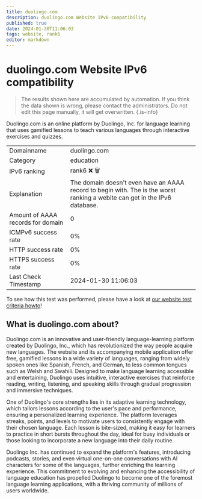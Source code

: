 ```yaml
---
title: duolingo.com
description: duolingo.com Website IPv6 compatibility
published: true
date: 2024-01-30T11:06:03
tags: website, rank6
editor: markdown
---
```


# duolingo.com Website IPv6 compatibility

> The results shown here are accumulated by automation. If you think the data shown is wrong, please contact the administrators. 
> Do not edit this page manually, it will get overwritten.
{.is-info}

Duolingo.com is an online platform by Duolingo, Inc. for language learning that uses gamified lessons to teach various languages through interactive exercises and quizzes.


|   |   |
| - | - |
| Domainname | duolingo.com
| Category | education |
| IPv6 ranking | rank6 :x: :wastebasket: |
| Explanation | The domain doesn't even have an AAAA record to begin with. The is the worst ranking a webite can get in the IPv6 database. |
| Amount of AAAA records for domain | 0 |
| ICMPv6 success rate | 0%|
| HTTP success rate | 0% |
| HTTPS success rate | 0% |
| Last Check Timestamp | 2024-01-30 11:06:03 |

To see how this test was performed, please have a look at [our website test criteria howto](/howto/testcriteria/website)!


## What is duolingo.com about?
Duolingo.com is an innovative and user-friendly language-learning platform created by Duolingo, Inc., which has revolutionized the way people acquire new languages. The website and its accompanying mobile application offer free, gamified lessons in a wide variety of languages, ranging from widely spoken ones like Spanish, French, and German, to less common tongues such as Welsh and Swahili. Designed to make language learning accessible and entertaining, Duolingo uses intuitive, interactive exercises that reinforce reading, writing, listening, and speaking skills through gradual progression and immersive techniques.

One of Duolingo's core strengths lies in its adaptive learning technology, which tailors lessons according to the user's pace and performance, ensuring a personalized learning experience. The platform leverages streaks, points, and levels to motivate users to consistently engage with their chosen language. Each lesson is bite-sized, making it easy for learners to practice in short bursts throughout the day, ideal for busy individuals or those looking to incorporate a new language into their daily routine.

Duolingo Inc. has continued to expand the platform's features, introducing podcasts, stories, and even virtual one-on-one conversations with AI characters for some of the languages, further enriching the learning experience. This commitment to evolving and enhancing the accessibility of language education has propelled Duolingo to become one of the foremost language learning applications, with a thriving community of millions of users worldwide.
